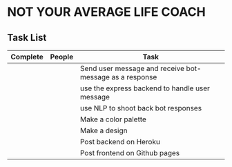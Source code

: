 # NOT YOUR AVERAGE LIFE COACH

## Task List

| Complete | People | Task                                                      |
|----------|--------|-----------------------------------------------------------|
|          |        | Send user message and receive bot-message as a response   |
|          |        | use the express backend to handle user message            |
|          |        | use NLP to shoot back bot responses                       |
|          |        | Make a color palette                                      |
|          |        | Make a design                                             |
|          |        | Post backend on Heroku                                    |
|          |        | Post frontend on Github pages                             |
